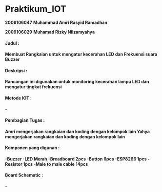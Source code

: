 # Praktikum_IOT

<b>2009106047</b>
<b>Muhammad Amri Rasyid Ramadhan</b>

<b>2009106029</b>
<b>Muhamad Rizky Nilzamyahya</b>


<h4>Judul :<h4>
Membuat Rangkaian untuk mengatur kecerahan LED dan Frekuensi suara Buzzer

  
<h4>Deskripsi :<h4>
Rancangan ini digunakan untuk monitoring kecerahan lampu LED dan mengatur tingkat frekuensi

  
<h4>Metode IOT :<h4>
-

  
<h4>Pembagian Tugas :<h4>
Amri mengerjakan rangkaian dan koding dengan kelompok lain
Yahya mengerjakan rangkaian dan koding dengan kelompok lain

  
<h4>Komponen yang digunan :<h4>
-Buzzer
-LED Merah
-Breadboard 2pcs
-Button 6pcs
-ESP8266 1pcs
-Resistor 1pcs
-Male to male cable 14pcs

  
<h4>Board Schematic :<h4>
-
